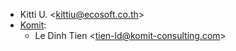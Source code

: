 - Kitti U. \<<kittiu@ecosoft.co.th>\>
- [Komit](https://komit-comsulting.com):
  - Le Dinh Tien \<<tien-ld@komit-consulting.com>\>
